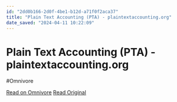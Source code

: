 ```yaml
---
id: "2dd0b166-2d0f-4be1-b12d-a71f0f2aca37"
title: "Plain Text Accounting (PTA) - plaintextaccounting.org"
date_saved: "2024-04-11 10:22:09"
---
```


# Plain Text Accounting (PTA) - plaintextaccounting.org
#Omnivore

[Read on Omnivore](https://omnivore.app/me/plain-text-accounting-pta-plaintextaccounting-org-18ecc76ece9)
[Read Original](https://plaintextaccounting.org)


